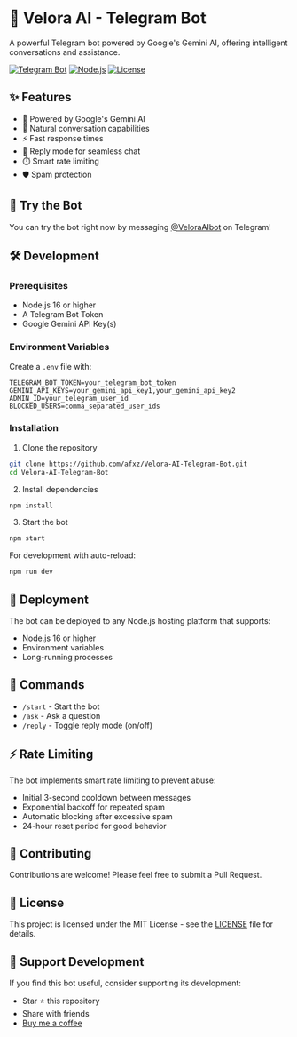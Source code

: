 # 🤖 Velora AI - Telegram Bot

A powerful Telegram bot powered by Google's Gemini AI, offering intelligent conversations and assistance.

[![Telegram Bot](https://img.shields.io/badge/Telegram-Bot-blue?logo=telegram)](https://t.me/VeloraAIbot)
[![Node.js](https://img.shields.io/badge/Node.js-v16+-green?logo=node.js)](https://nodejs.org)
[![License](https://img.shields.io/badge/License-MIT-yellow.svg)](LICENSE)

## ✨ Features

- 🧠 Powered by Google's Gemini AI
- 💬 Natural conversation capabilities
- ⚡ Fast response times
- 🔄 Reply mode for seamless chat
- ⏱️ Smart rate limiting
- 🛡️ Spam protection

## 🚀 Try the Bot

You can try the bot right now by messaging [@VeloraAIbot](https://t.me/VeloraAIbot) on Telegram!

## 🛠️ Development

### Prerequisites

- Node.js 16 or higher
- A Telegram Bot Token
- Google Gemini API Key(s)

### Environment Variables

Create a `.env` file with:

```env
TELEGRAM_BOT_TOKEN=your_telegram_bot_token
GEMINI_API_KEYS=your_gemini_api_key1,your_gemini_api_key2
ADMIN_ID=your_telegram_user_id
BLOCKED_USERS=comma_separated_user_ids
```

### Installation

1. Clone the repository
```bash
git clone https://github.com/afxz/Velora-AI-Telegram-Bot.git
cd Velora-AI-Telegram-Bot
```

2. Install dependencies
```bash
npm install
```

3. Start the bot
```bash
npm start
```

For development with auto-reload:
```bash
npm run dev
```

## 🚀 Deployment

The bot can be deployed to any Node.js hosting platform that supports:
- Node.js 16 or higher
- Environment variables
- Long-running processes

## 📝 Commands

- `/start` - Start the bot
- `/ask` - Ask a question
- `/reply` - Toggle reply mode (on/off)

## ⚡ Rate Limiting

The bot implements smart rate limiting to prevent abuse:
- Initial 3-second cooldown between messages
- Exponential backoff for repeated spam
- Automatic blocking after excessive spam
- 24-hour reset period for good behavior

## 🤝 Contributing

Contributions are welcome! Please feel free to submit a Pull Request.

## 📄 License

This project is licensed under the MIT License - see the [LICENSE](LICENSE) file for details.

## 💖 Support Development

If you find this bot useful, consider supporting its development:
- Star ⭐ this repository
- Share with friends
- [Buy me a coffee](https://superprofile.bio/vp/64188fab190024001f59f638)
